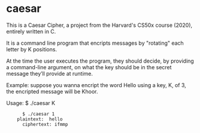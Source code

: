 # caesar
This is a Caesar Cipher, a project from the Harvard's CS50x course (2020), entirely written in C.

It is a command line program that encripts messages by "rotating" each letter by K positions.

At the time the user executes the program, they should decide, by providing a command-line argument, on what the key should be in the secret message they’ll provide at runtime.

Example: suppose you wanna encript the word Hello using a key, K, of 3, the encripted message will be Khoor.

Usage:  $ ./caesar K
	
	      $ ./caesar 1
        plaintext:  hello
	      ciphertext: ifmmp
